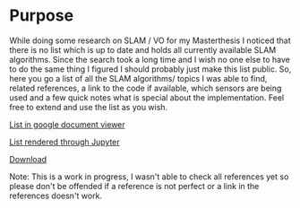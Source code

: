 # Purpose
While doing some research on SLAM / VO for my Masterthesis I noticed that there
is no list which is up to date and holds all currently available SLAM
algorithms. Since the search took a long time and I wish no one else to have to
do the same thing I figured I should probably just make this list public. So,
here you go a list of all the SLAM algorithms/ topics I was able to find,
related references, a link to the code if available, which sensors are being used
and a few quick notes what is special about the implementation. Feel free to extend and
use the list as you wish.

[List in google document viewer](https://docs.google.com/viewer?url=https://raw.githubusercontent.com/kafendt/List-of-SLAM-VO-algorithms/master/SLAM_table.pdf)

[List rendered through Jupyter](http://nbviewer.jupyter.org/github/kafendt/List-of-SLAM-VO-algorithms/blob/master/SLAM_table.pdf)

[Download](https://raw.githubusercontent.com/kafendt/List-of-SLAM-VO-algorithms/master/SLAM_table.pdf)

Note: This is a work in progress, I wasn't able to check all references yet so
please don't be offended if a reference is not perfect or a link in the
references doesn't work.
